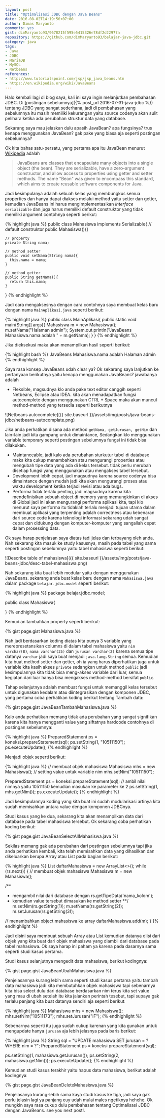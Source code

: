 ```yaml
---
layout: post
title: "Optimalisasi JDBC dengan Java Beans"
date: 2016-08-02T14:19:50+07:00
author: Dimas Maryanto
comments: yes
gist: dimMaryanto93/9670215f595e5415326e78df2d22977a
repository: https://github.com/dimMaryanto93/belajar-java-jdbc.git
category: java
tags:
- Java
- JDBC
- MariaDB
- MySQL
- Netbeans
references:
- http://www.tutorialspoint.com/jsp/jsp_java_beans.htm
- https://en.wikipedia.org/wiki/JavaBeans
---
```


Halo kembali lagi di blog saya, kali ini saya ingin melanjutkan pembahasan JDBC. Di [postingan sebelumnya]({% post_url 2016-07-31-java-jdbc %}) tentang JDBC yang sangat sederhana, jadi di pembahasan yang sebelumnya itu masih memiliki kekurangan yaitu source codenya akan sulit pelihara ketika ada perubahan struktur data yang database.

<!--more-->

Sekarang saya mau jelaskan dulu apasih JavaBean? apa fungsinya? trus kenapa menggunakan JavaBean? gak pake yang biasa aja seperti postingan sebelumnya?

Ok kita bahas satu-persatu, yang pertama apa itu JavaBean menurut [Wikipedia](http://www.tutorialspoint.com/jsp/jsp_java_beans.htm) adalah

> JavaBeans are classes that encapsulate many objects into a single object (the bean). They are serializable, have a zero-argument constructor, and allow access to properties using getter and setter methods. The name "Bean" was given to encompass this standard, which aims to create reusable software components for Java.

Jadi kesimpulanya adalah sebuah kelas yang membungkus semua properties dan hanya dapat diakses melalui method yaitu setter dan getter, kemudian JavaBeans ini harus mengimplementasikan _interface_ ```serializable``` dan juga harus memiliki default construktor yang tidak memiliki argument contohnya seperti berikut:

{% highlight java %}
public class Mahasiswa implements Serializable{
    // default construktor
    public Mahasiswa(){}

    // property
    private String nama;

    // method setter
    public void setNama(String nama){
      this.nama = nama;
    }

    // method getter
    public String getNama(){
      return this.nama;
    }
}
{% endhighlight %}

Jadi cara mengaksesnya dengan cara contohnya saya membuat kelas baru dengan nama ```MainAplikasi.java``` seperti berikut:

{% highlight java %}
public class MainAplikasi{
  public static void main(String[] args){
    Mahasiswa m = new Mahasiswa();
    m.setNama("Halaman admin");
    System.out.println("JavaBeans Mahasiswa.nama adalah "
    + m.getNama);
  }
}
{% endhighlight %}

Jika dieksekusi maka akan menampilkan hasil seperti berikut:

{% highlight bash %}
JavaBeans Mahasiswa.nama adalah Halaman admin
{% endhighlight %}

Saya rasa konsep JavaBeans udah clear ya? Ok sekarang saya lanjutkan ke pertanyaan berikutnya yaitu kenapa menggunakan JavaBeans? jawabanya adalah

* Fleksible, magsudnya klo anda pake text editor canggih seperti Netbeans, Eclipse atau IDEA. kita akan menadapatkan fungsi autocomplete dengan menggunakan <kbr>CTRL + Space</kbr> maka akan muncul method-method yang tersedia seperti berikutnya

![Netbeans autocomplete]({{ site.baseurl }}/assets/img/posts/java-beans-jdbc/netbeans-autocomplate.png)

Jika anda perhatikan disana ada method ```getNama, getJurusan, getNim``` dan lain-lain jadi kita gampang untuk dimaintance, Sedangkan klo menggunakan variable temporary seperti postingan sebelumnya fungsi ini tidak bisa dilakukan.

* Maintanceable, jadi kalo ada perubahan sturkutur tabel di database maka kita cukup menambahkan atau mengurangi properties atau mengubah tipe data yang ada di kelas tersebut. tidak perlu merubah disetiap fungsi yang menggunakan atau mengakses tabel tersebut.
* Development lebih cepat, jadi magsudnya karena source codenya bisa dimaintance dengan mudah jadi kita akan mengurangi proses atau waktu development ketika terjadi revisi atau ada bugs.
* Performa tidak terlalu penting, jadi magsudnya karena kita mendefinisikan sebuah object di memory yang memungkinkan di akses di Global jadi ini akan mengurangi performa aplikasi kita, tapi klo menurut saya performa itu tidaklah terlalu menjadi tujuan utama dalam membuat aplikasi yang terpenting adalah correctness atau kebenaran dari source code karena teknologi informasi sekarang udah sangat cepat dan didukung dengan komputer-komputer yang sangallah cepat dalam prosessing data.

Ok saya harap penjelasan saya diatas tadi jelas dan terbayang oleh anda. Nah sekarang kita masuk ke study kasusnya, masih pada tabel yang sama seperti postingan sebelumnya yaitu tabel mahasiswa seperti berikut:

![Describe table of mahasiswa]({{ site.baseurl }}/assets/img/posts/java-beans-jdbc/desc-tabel-mahasiswa.png)

Nah sekarang kita buat lebih modular yaitu dengan menggunakan JavaBeans. sekarang anda buat kelas baru dengan nama ```Mahasiswa.java``` dalam package ```belajar.jdbc.model``` seperti berikut:

{% highlight java %}
package belajar.jdbc.model;

public class Mahasiswa{

}
{% endhighlight %}

Kemudian tambahkan property seperti berikut:

{% gist page.gist Mahasiswa.java %}

Nah jadi berdasarkan koding diatas kita punya 3 variable yang merepresetansikan columns di dalam tabel mahasiswa yaitu ```nim varchar(8)```, ```nama varchar(25)``` dan ```jurusan varchar(2)``` karena semua tipe datanya ```varchar``` jadi saya buat menjadi ```java.lang.String``` semua. Kemudian kita buat method setter dan getter, oh ia yang harus diperhatikan juga untuk variable kita kasih akses ```private``` sedangkan untuk method ```public``` jadi kesimpulannya kita tidak bisa meng-akses variable dari luar, semua kegiatan dari luar hanya bisa mengakses method-method bersifat ```public```.

Tahap selanjutnya adalah membuat fungsi untuk memanggil kelas tersebut untuk digunakan kedalam atau diintegrasikan dengan komponen JDBC, yang pertama coba perhatikan koding berikut tentang Tambah data:

{% gist page.gist JavaBeanTambahMahasiswa.java %}

Kalo anda perhatikan memang tidak ada perubahan yang sangat signifikan karena kita hanya mengganti value yang siftatnya hardcode contohnya di postingan sebelumnya:

{% highlight java %}
PreparedStatement ps = koneksi.prepareStatement(sql);
ps.setString(1, "10511150");
ps.executeUpdate();
{% endhighlight %}

Menjadi objek seperti berikut:

{% highlight java %}
// membuat objek mahasiswa
Mahasiswa mhs = new Mahasiswa();
// setting value untuk variable nim
mhs.setNim("10511150");

PreparedStatement ps = koneksi.prepareStatement(sql);
// ambil nilai nimnya yaitu 10511150 kemudian masukan ke parameter ke 2
ps.setString(1, mhs.getNim());
ps.executeUpdate();
{% endhighlight %}

Jadi kesimpulannya koding yang kita buat ini sudah modularisasi artinya kita sudah memisahkan antara value dengan komponen JDBCnya.

Studi kasus yang ke dua, sekarang kita akan menampilkan data dari database pada tabel mahasiswa tersebut. Ok sekarang coba perhatikan koding berikut:

{% gist page.gist JavaBeanSelectAllMahasiswa.java %}

Sekilas memang gak ada perubahan dari postingan sebelumnya tapi jika anda perhatikan kembali, kita telah memisahkan data yang dihasilkan dan dikeluarkan berupa Array atau  List pada bagian berikut:

{% highlight java %}
List<Mahasiswa> daftarMahasiswa = new ArrayList<>();
while (rs.next()) {
  // membuat objek mahasiswa
  Mahasiswa m = new Mahasiswa();

  /**
   * mengambil nilai dari database dengan rs.getTipeData('nama_kolom');
   * kemudian value tersebut dimasukan ke method setter
   **/
  m.setNim(rs.getString(1));
  m.setNama(rs.getString(2));
  m.setJurusan(rs.getString(3));

  // menambahkan object mahasiswa ke array
  daftarMahasiswa.add(m);
}
{% endhighlight %}

Jadi disini saya membuat sebuah Array atau List kemudian datanya diisi dari objek yang kita buat dari objek mahasiswa yang diambil dari database pada tabel mahasiswa. Ok saya harap ini paham ya karena pada dasarnya sama seperti studi kasus pertama.

Studi kasus selanjutnya mengedit data mahasiswa, berikut kodingnya:

{% gist page.gist JavaBeanUbahMahasiswa.java %}

Penjelasannya kurang lebih sama seperti studi kasus pertama yaitu tambah data mahasiswa jadi kita membutuhkan objek mahasiswa tapi sebenarnya kita bisa select dulu dari database berdasarkan nim terus kita set value yang mau di ubah setelah itu kita jalankan perintah tesebut, tapi supaya gak terlalu panjang kita buat datanya sendiri aja seperti berikut:

{% highlight java %}
Mahasiswa mhs = new Mahasiswa();
mhs.setNim("10511173");
mhs.setJurusan("IF");
{% endhighlight %}

Sebenarnya seperti itu juga sudah cukup karenan yang kita gunakan untuk mengupdate hanya ```jurusan``` aja lebih jelasnya pada baris berikut:

{% highlight java %}
String sql = "UPDATE mahasiswa SET jurusan = ? WHERE nim = ?";
PreparedStatement ps = koneksi.prepareStatement(sql);

ps.setString(1, mahasiswa.getJurusan());
ps.setString(2, mahasiswa.getNim());
ps.executeUpdate();
{% endhighlight %}

Kemudian studi kasus terakhir yaitu hapus data mahasiswa, berikut adalah kodingnya:

{% gist page.gist JavaBeanDeleteMahasiswa.java %}

Penjelasanya kurang-lebih sama kaya studi kasus ke tiga, jadi saya gak perlu jelasin lagi ya panjang euy udah mulai males ngetiknya hehehe. Ok mungkin saya rasa cukup dulu pembahasan tentang Optimalisasi JDBC dengan JavaBeans. see you next post!.
